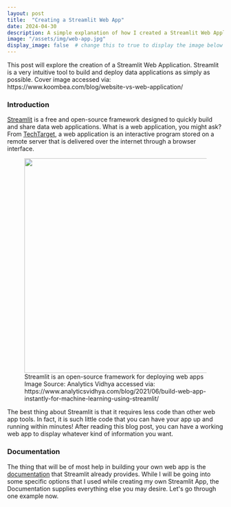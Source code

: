 ```yaml
---
layout: post
title:  "Creating a Streamlit Web App"
date: 2024-04-30
description: A simple explanation of how I created a Streamlit Web Application
image: "/assets/img/web-app.jpg"
display_image: false  # change this to true to display the image below the banner 
---
```

<p class="intro"><span class="dropcap">T</span>his post will explore the creation of a Streamlit Web Application. Streamlit is a very intuitive tool to build and deploy data applications as simply as possible. Cover image accessed via: https://www.koombea.com/blog/website-vs-web-application/</p>


### Introduction

[Streamlit](https://streamlit.io/) is a free and open-source framework designed to quickly build and share data web applications. What is a web application, you might ask? From [TechTarget](https://www.techtarget.com/searchsoftwarequality/definition/Web-application-Web-app), a web application is an interactive program stored on a remote server that is delivered over the internet through a browser interface.

<figure>
	<img src="{{site.url}}/{{site.baseurl}}/assets/img/streamlit-logo.jpeg" alt="" style="width: 500px; height=auto;"> 
	<figcaption>Streamlit is an open-source framework for deploying web apps</figcaption>
    <figcaption>Image Source: Analytics Vidhya accessed via: https://www.analyticsvidhya.com/blog/2021/06/build-web-app-instantly-for-machine-learning-using-streamlit/</figcaption>
</figure>

The best thing about Streamlit is that it requires less code than other web app tools. In fact, it is such little code that you can have your app up and running within minutes! After reading this blog post, you can have a working web app to display whatever kind of information you want.


### Documentation

The thing that will be of most help in building your own web app is the [documentation](https://docs.streamlit.io/) that Streamlit already provides. While I will be going into some specific options that I used while creating my own Streamlit App, the Documentation supplies everything else you may desire. Let's go through one example now.

